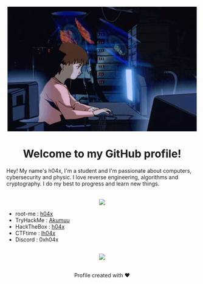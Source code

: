 <p align="center">
  <img src="./lain.gif">
</p>
<h1 align="center">Welcome to my GitHub profile!</h1>

Hey! My name's h04x, I'm a student and I'm passionate about computers, cybersecurity and physic. I love reverse engineering, algorithms and cryptography. I do my best to progress and learn new things. 

##
<p align="center">
  <img align="center" src="https://github-readme-activity-graph.vercel.app/graph?username=0xh04x&theme=tokyo-night"/>
</p>

- root-me : [h04x](https://www.root-me.org/h04x-810658)
- TryHackMe : [Akumuu](https://tryhackme.com/p/Akumuu)
- HackTheBox : [h04x](https://app.hackthebox.com/profile/987412)
- CTFtime : [lh04x](https://ctftime.org/user/158012)
- Discord : 0xh04x

##
<p align="center">
  <img src="https://moe-counter.glitch.me/get/@0xh04x?theme=asoul">
</p>

##
<p align="center">
  Profile created with ❤️
</p>
